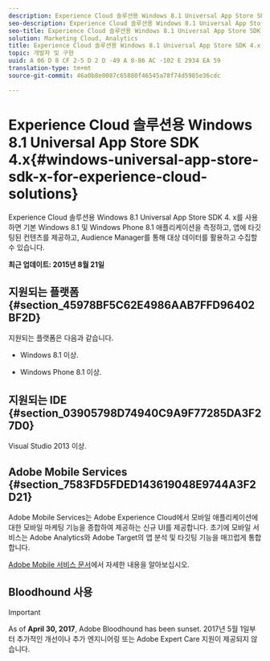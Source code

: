 ```yaml
---
description: Experience Cloud 솔루션용 Windows 8.1 Universal App Store SDK 4.x를 사용하면 기본 Windows 8.1 및 Windows Phone 8.1 애플리케이션을 측정하고 앱에 타깃팅된 컨텐츠를 제공하고 Audience Manager를 통해 대상 데이터를 활용하고 수집할 수 있습니다.
seo-description: Experience Cloud 솔루션용 Windows 8.1 Universal App Store SDK 4.x를 사용하면 기본 Windows 8.1 및 Windows Phone 8.1 애플리케이션을 측정하고 앱에 타깃팅된 컨텐츠를 제공하고 Audience Manager를 통해 대상 데이터를 활용하고 수집할 수 있습니다.
seo-title: Experience Cloud 솔루션용 Windows 8.1 Universal App Store SDK 4.x
solution: Marketing Cloud, Analytics
title: Experience Cloud 솔루션용 Windows 8.1 Universal App Store SDK 4.x
topic: 개발자 및 구현
uuid: A 06 D 8 CF 2-5 D 2 D -49 A 8-86 AC -102 E 2934 EA 59
translation-type: tm+mt
source-git-commit: 46a0b8e0087c65880f46545a78f74d5985e36cdc

---
```



# Experience Cloud 솔루션용 Windows 8.1 Universal App Store SDK 4.x{#windows-universal-app-store-sdk-x-for-experience-cloud-solutions}

Experience Cloud 솔루션용 Windows 8.1 Universal App Store SDK 4. x를 사용하면 기본 Windows 8.1 및 Windows Phone 8.1 애플리케이션을 측정하고, 앱에 타깃팅된 컨텐츠를 제공하고, Audience Manager를 통해 대상 데이터를 활용하고 수집할 수 있습니다.

**최근 업데이트: 2015년 8월 21일**

## 지원되는 플랫폼 {#section_45978BF5C62E4986AAB7FFD96402BF2D}

지원되는 플랫폼은 다음과 같습니다.

* Windows 8.1 이상.

* Windows Phone 8.1 이상.

## 지원되는 IDE {#section_03905798D74940C9A9F77285DA3F27D0}

Visual Studio 2013 이상.

## Adobe Mobile Services {#section_7583FD5FDED143619048E9744A3F2D21}

Adobe Mobile Services는 Adobe Experience Cloud에서 모바일 애플리케이션에 대한 모바일 마케팅 기능을 종합하여 제공하는 신규 UI를 제공합니다. 초기에 모바일 서비스는 Adobe Analytics와 Adobe Target의 앱 분석 및 타깃팅 기능을 매끄럽게 통합합니다.

[Adobe Mobile 서비스 문서](/help/using/home.md)에서 자세한 내용을 알아보십시오.

## Bloodhound 사용

>[!IMPORTANT]
>
>As of **April 30, 2017**, Adobe Bloodhound has been
sunset. 2017년 5월 1일부터 추가적인 개선이나 추가 엔지니어링 또는 Adobe Expert Care 지원이 제공되지 않습니다.
